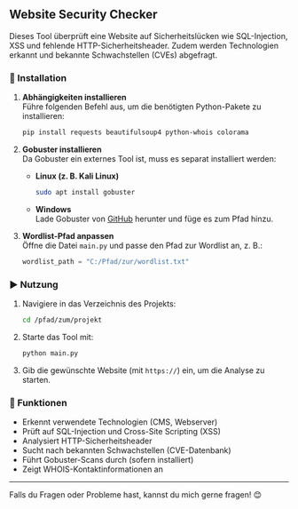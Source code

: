 ## Website Security Checker  

Dieses Tool überprüft eine Website auf Sicherheitslücken wie SQL-Injection, XSS und fehlende HTTP-Sicherheitsheader. Zudem werden Technologien erkannt und bekannte Schwachstellen (CVEs) abgefragt.  

### 🚀 Installation  

1. **Abhängigkeiten installieren**  
   Führe folgenden Befehl aus, um die benötigten Python-Pakete zu installieren:  

   ```bash
   pip install requests beautifulsoup4 python-whois colorama
   ```

2. **Gobuster installieren**  
   Da Gobuster ein externes Tool ist, muss es separat installiert werden:  

   - **Linux (z. B. Kali Linux)**  
     ```bash
     sudo apt install gobuster
     ```
   - **Windows**  
     Lade Gobuster von [GitHub](https://github.com/OJ/gobuster) herunter und füge es zum Pfad hinzu.  

3. **Wordlist-Pfad anpassen**  
   Öffne die Datei `main.py` und passe den Pfad zur Wordlist an, z. B.:  

   ```python
   wordlist_path = "C:/Pfad/zur/wordlist.txt"
   ```

### ▶️ Nutzung  

1. Navigiere in das Verzeichnis des Projekts:  
   ```bash
   cd /pfad/zum/projekt
   ```
2. Starte das Tool mit:  
   ```bash
   python main.py
   ```
3. Gib die gewünschte Website (mit `https://`) ein, um die Analyse zu starten.  

### 📌 Funktionen  

- Erkennt verwendete Technologien (CMS, Webserver)  
- Prüft auf SQL-Injection und Cross-Site Scripting (XSS)  
- Analysiert HTTP-Sicherheitsheader  
- Sucht nach bekannten Schwachstellen (CVE-Datenbank)  
- Führt Gobuster-Scans durch (sofern installiert)  
- Zeigt WHOIS-Kontaktinformationen an  

---

Falls du Fragen oder Probleme hast, kannst du mich gerne fragen! 😊
